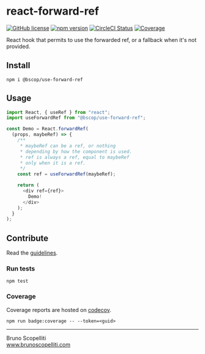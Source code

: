 # react-forward-ref

[![GitHub license](https://img.shields.io/badge/license-MIT-blue.svg)](https://github.com/brunoscopelliti/react-forward-ref/blob/main/LICENSE)
[![npm version](https://img.shields.io/npm/v/@bscop/use-forward-ref.svg?style=flat)](https://www.npmjs.com/package/@bscop/use-forward-ref)
[![CircleCI Status](https://circleci.com/gh/brunoscopelliti/react-forward-ref.svg?style=shield&circle-token=:circle-token)](https://circleci.com/gh/brunoscopelliti/react-forward-ref)
[![Coverage](https://img.shields.io/codecov/c/github/brunoscopelliti/react-forward-ref)](https://app.codecov.io/gh/brunoscopelliti/react-forward-ref/)

React hook that permits to use the forwarded ref, or a fallback when it's not provided.

## Install

```
npm i @bscop/use-forward-ref
```

## Usage

```js
import React, { useRef } from "react";
import useForwardRef from "@bscop/use-forward-ref";

const Demo = React.forwardRef(
  (props, maybeRef) => {
    /**
     * maybeRef can be a ref, or nothing
     * depending by how the component is used.
     * ref is always a ref, equal to maybeRef
     * only when it is a ref.
     */
    const ref = useForwardRef(maybeRef);

    return (
      <div ref={ref}>
        Demo!
      </div>
    );
  }
);
```

## Contribute

Read the [guidelines](./CONTRIBUTING.md).

### Run tests

```
npm test
```

### Coverage

Coverage reports are hosted on [codecov](https://codecov.io/).

```
npm run badge:coverage -- --token=<guid>
```

---

Bruno Scopelliti\
www.brunoscopelliti.com
